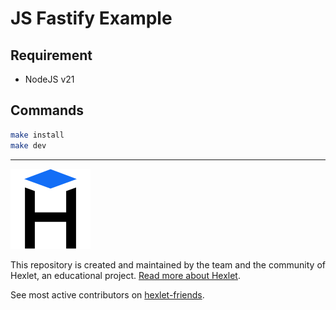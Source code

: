 # JS Fastify Example

## Requirement

* NodeJS v21

## Commands

```bash
make install
make dev
```

---

[![Hexlet Ltd. logo](https://raw.githubusercontent.com/Hexlet/assets/master/images/hexlet_logo128.png)](https://hexlet.io?utm_source=github&utm_medium=link&utm_campaign=js-fastify-blog)

This repository is created and maintained by the team and the community of Hexlet, an educational project. [Read more about Hexlet](https://hexlet.io?utm_source=github&utm_medium=link&utm_campaign=js-fastify-blog).

See most active contributors on [hexlet-friends](https://friends.hexlet.io/).

